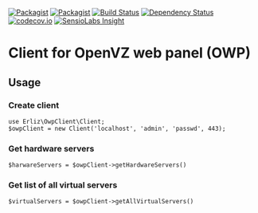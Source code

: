 [![Packagist](https://img.shields.io/packagist/l/Erliz/owp-client.svg?maxAge=2592000)](https://packagist.org/packages/erliz/owp-client)
[![Packagist](https://img.shields.io/packagist/v/Erliz/owp-client.svg?maxAge=2592000)](https://packagist.org/packages/erliz/owp-client)
[![Build Status](https://travis-ci.org/Erliz/owp-client.svg?branch=master)](https://travis-ci.org/Erliz/owp-client)
[![Dependency Status](https://gemnasium.com/Erliz/owp-client.svg)](https://gemnasium.com/Erliz/owp-client)
[![codecov.io](https://img.shields.io/codecov/c/github/Erliz/owp-client.svg?maxAge=2592000)](https://codecov.io/github/Erliz/owp-client?branch=master)
[![SensioLabs Insight](https://img.shields.io/sensiolabs/i/2e2bcc1f-d11f-4afb-8515-21d53b78cb8d.svg?maxAge=2592000)](https://insight.sensiolabs.com/projects/2e2bcc1f-d11f-4afb-8515-21d53b78cb8d)
# Client for OpenVZ web panel (OWP)

## Usage
### Create client
```
use Erliz\OwpClient\Client;
$owpClient = new Client('localhost', 'admin', 'passwd', 443);
```

### Get hardware servers
```
$harwareServers = $owpClient->getHardwareServers()
```

### Get list of all virtual servers
```
$virtualServers = $owpClient->getAllVirtualServers()
```
